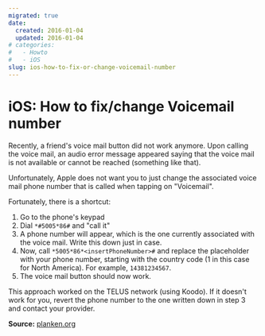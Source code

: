 ```yaml
---
migrated: true
date:
  created: 2016-01-04
  updated: 2016-01-04
# categories:
#   - Howto
#   - iOS
slug: ios-how-to-fix-or-change-voicemail-number
---
```

# iOS: How to fix/change Voicemail number

Recently, a friend's voice mail button did not work anymore.
Upon calling the voice mail, an audio error message appeared saying that the voice mail is not available or cannot be reached (something like that).

Unfortunately, Apple does not want you to just change the associated voice mail phone number that is called when tapping on "Voicemail".

Fortunately, there is a shortcut:

1. Go to the phone's keypad
2. Dial `*#5005*86#` and "call it"
3. A phone number will appear, which is the one currently associated with the voice mail.
Write this down just in case.
4. Now, call `*5005*86*<insertPhoneNumber>#` and replace the placeholder with your phone number, starting with the country code (1 in this case for North America).
For example, `14381234567`.
5. The voice mail button should now work.

This approach worked on the TELUS network (using Koodo).
If it doesn't work for you, revert the phone number to the one written down in step 3 and contact your provider.

**Source:** [planken.org](http://planken.org/2011/08/iphone-cannot-connect-voicemail)

